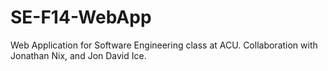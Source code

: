 SE-F14-WebApp
=============

Web Application for Software Engineering class at ACU.  Collaboration with Jonathan Nix, and Jon David Ice.
